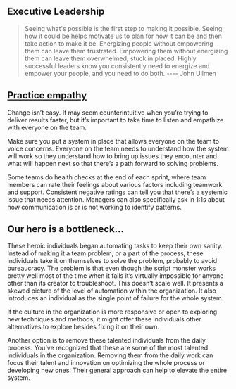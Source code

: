 ## Executive Leadership

> Seeing what's possible is the first step to making it possible. Seeing how it could be helps motivate us to plan for how it can be and then take action to make it be.
> Energizing people without empowering them can leave them frustrated. Empowering them without energizing them can leave them overwhelmed, stuck in placed. Highly successful leaders know you consistently need to energize and empower your people, and you need to do both. ---- John Ullmen

## [Practice empathy](https://www.liquibase.com/resources/guides/database-devops)
Change isn’t easy. It may seem counterintuitive when you’re trying to deliver results faster, but it’s important to take time to listen and empathize with everyone on the team.

Make sure you put a system in place that allows everyone on the team to voice concerns. Everyone on the team needs to understand how the system will work so they understand how to bring up issues they encounter and what will happen next so that there’s a path forward to solving problems.

Some teams do health checks at the end of each sprint, where team members can rate their feelings about various factors including teamwork and support. Consistent negative ratings can tell you that there’s a systemic issue that needs attention. Managers can also specifically ask in 1:1s about how communication is or is not working to identify patterns.

## Our hero is a bottleneck…

These heroic individuals began automating tasks to keep their own sanity. Instead of making it a team problem, or a part of the process, these individuals take it on themselves to solve the problem, probably to avoid bureaucracy. The problem is that even though the script monster works pretty well most of the time when it fails it’s virtually impossible for anyone other than its creator to troubleshoot. This doesn’t scale well. It presents a skewed picture of the level of automation within the organization. It also introduces an individual as the single point of failure for the whole system.

If the culture in the organization is more responsive or open to exploring new techniques and methods, it might offer these individuals other alternatives to explore besides fixing it on their own.

Another option is to remove these talented individuals from the daily process. You’ve recognized that these are some of the most talented individuals in the organization. Removing them from the daily work can focus their talent and innovation on optimizing the whole process or developing new ones. Their general approach can help to elevate the entire system.
